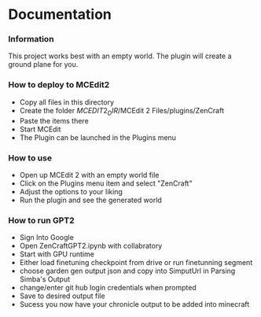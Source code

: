 # Documentation


### Information
This project works best with an empty world. The plugin will create a ground plane for you.

### How to deploy to MCEdit2
- Copy all files in this directory
- Create the folder $MCEDIT2_DIR$/MCEdit 2 Files/plugins/ZenCraft
- Paste the items there
- Start MCEdit
- The Plugin can be launched in the Plugins menu

### How to use
- Open up MCEdit 2 with an empty world file
- Click on the Plugins menu item and select "ZenCraft"
- Adjust the options to your liking
- Run the plugin and see the generated world

### How to run GPT2
- Sign Into Google
- Open ZenCraftGPT2.ipynb with collabratory 
- Start with GPU runtime
- Either load finetuning checkpoint from drive or run finetunning segment
- choose garden gen output json and copy into SimputUrl in Parsing Simba's Output 
- change/enter git hub login credentials when prompted
- Save to desired output file
- Sucess you now have your chronicle output to be added into minecraft
